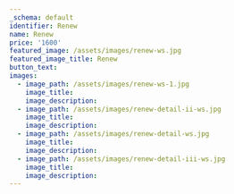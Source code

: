 ```yaml
---
_schema: default
identifier: Renew
name: Renew
price: '1600'
featured_image: /assets/images/renew-ws.jpg
featured_image_title: Renew
button_text:
images:
  - image_path: /assets/images/renew-ws-1.jpg
    image_title:
    image_description:
  - image_path: /assets/images/renew-detail-ii-ws.jpg
    image_title:
    image_description:
  - image_path: /assets/images/renew-detail-ws.jpg
    image_title:
    image_description:
  - image_path: /assets/images/renew-detail-iii-ws.jpg
    image_title:
    image_description:
---
```

